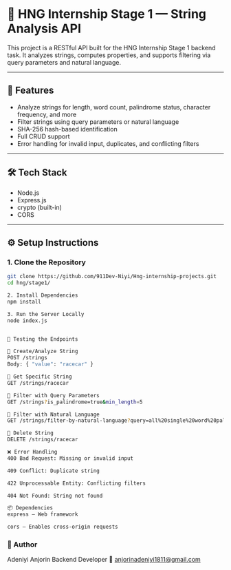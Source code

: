 # 🚀 HNG Internship Stage 1 — String Analysis API

This project is a RESTful API built for the HNG Internship Stage 1 backend task. It analyzes strings, computes properties, and supports filtering via query parameters and natural language.

---

## 📌 Features

- Analyze strings for length, word count, palindrome status, character frequency, and more
- Filter strings using query parameters or natural language
- SHA-256 hash-based identification
- Full CRUD support
- Error handling for invalid input, duplicates, and conflicting filters

---

## 🛠️ Tech Stack

- Node.js
- Express.js
- crypto (built-in)
- CORS

---

## ⚙️ Setup Instructions

### 1. Clone the Repository
```bash
git clone https://github.com/911Dev-Niyi/Hng-internship-projects.git
cd hng/stage1/

2. Install Dependencies
npm install

3. Run the Server Locally
node index.js


🧪 Testing the Endpoints

🔹 Create/Analyze String
POST /strings
Body: { "value": "racecar" }

🔹 Get Specific String
GET /strings/racecar

🔹 Filter with Query Parameters
GET /strings?is_palindrome=true&min_length=5

🔹 Filter with Natural Language
GET /strings/filter-by-natural-language?query=all%20single%20word%20palindromic%20strings

🔹 Delete String
DELETE /strings/racecar

❌ Error Handling
400 Bad Request: Missing or invalid input

409 Conflict: Duplicate string

422 Unprocessable Entity: Conflicting filters

404 Not Found: String not found

📦 Dependencies
express — Web framework

cors — Enables cross-origin requests
```
 ### 📣 Author
Adeniyi Anjorin Backend Developer 📧 anjorinadeniyi1811@gmail.com
